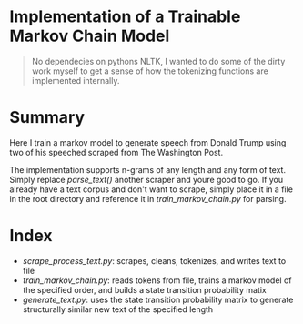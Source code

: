 # Implementation of a Trainable Markov Chain Model

> No dependecies on pythons NLTK, I wanted to do some of the dirty work myself to get a sense of how the tokenizing functions are implemented internally.

# Summary
Here I train a markov model to generate speech from Donald Trump using two of his speeched scraped from The Washington Post. 

The implementation supports n-grams of any length and any form of text. Simply replace *parse_text()* another scraper and youre good to go. If you already have a text corpus and don't want to scrape, simply place it in a file in the root directory and reference it in *train_markov_chain.py* for parsing. 

# Index
+ *scrape_process_text.py*: scrapes, cleans, tokenizes, and writes text to file
+ *train_markov_chain.py*: reads tokens from file, trains a markov model of the specified order, and builds a state transition probability matix
+ *generate_text.py*: uses the state transition probability matrix to generate structurally similar new text of the specified length
